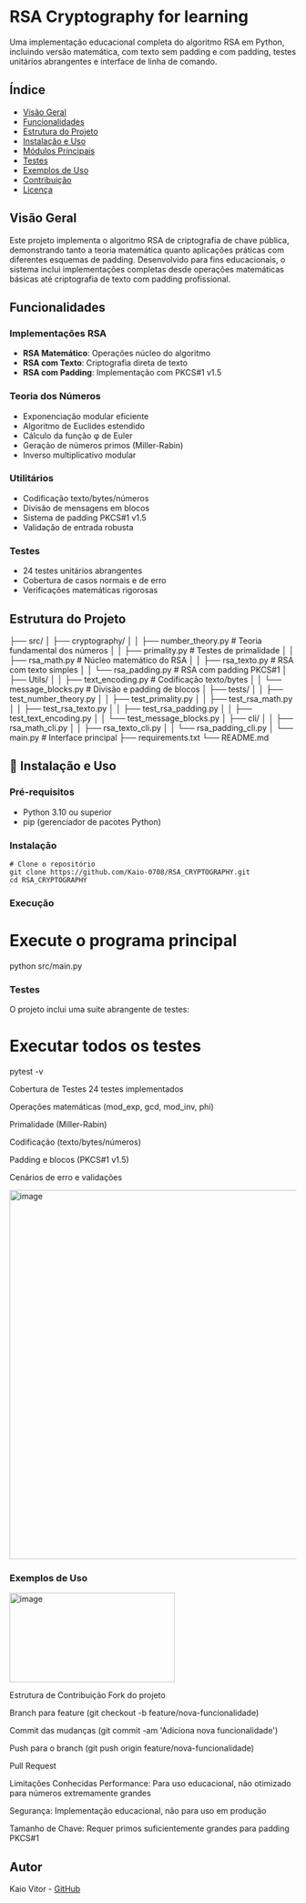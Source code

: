 #  RSA Cryptography for learning

Uma implementação educacional completa do algoritmo RSA em Python, incluindo versão matemática, com texto sem padding e com padding, testes unitários abrangentes e interface de linha de comando.

## Índice

- [Visão Geral](#visão-geral)
- [Funcionalidades](#funcionalidades)
- [Estrutura do Projeto](#estrutura-do-projeto)
- [Instalação e Uso](#instalação-e-uso)
- [Módulos Principais](#módulos-principais)
- [Testes](#testes)
- [Exemplos de Uso](#exemplos-de-uso)
- [Contribuição](#contribuição)
- [Licença](#licença)

## Visão Geral

Este projeto implementa o algoritmo RSA de criptografia de chave pública, demonstrando tanto a teoria matemática quanto aplicações práticas com diferentes esquemas de padding. Desenvolvido para fins educacionais, o sistema inclui implementações completas desde operações matemáticas básicas até criptografia de texto com padding profissional.

## Funcionalidades

### Implementações RSA
- **RSA Matemático**: Operações núcleo do algoritmo
- **RSA com Texto**: Criptografia direta de texto
- **RSA com Padding**: Implementação com PKCS#1 v1.5

### Teoria dos Números
- Exponenciação modular eficiente
- Algoritmo de Euclides estendido
- Cálculo da função φ de Euler
- Geração de números primos (Miller-Rabin)
- Inverso multiplicativo modular

### Utilitários
- Codificação texto/bytes/números
- Divisão de mensagens em blocos
- Sistema de padding PKCS#1 v1.5
- Validação de entrada robusta

### Testes
- 24 testes unitários abrangentes
- Cobertura de casos normais e de erro
- Verificações matemáticas rigorosas

## Estrutura do Projeto

├── src/
│ ├── cryptography/
│ │ ├── number_theory.py # Teoria fundamental dos números
│ │ ├── primality.py # Testes de primalidade
│ │ ├── rsa_math.py # Núcleo matemático do RSA
│ │ ├── rsa_texto.py # RSA com texto simples
│ │ └── rsa_padding.py # RSA com padding PKCS#1
│ ├── Utils/
│ │ ├── text_encoding.py # Codificação texto/bytes
│ │ └── message_blocks.py # Divisão e padding de blocos
│ ├── tests/
│ │ ├── test_number_theory.py
│ │ ├── test_primality.py
│ │ ├── test_rsa_math.py
│ │ ├── test_rsa_texto.py
│ │ ├── test_rsa_padding.py
│ │ ├── test_text_encoding.py
│ │ └── test_message_blocks.py
│ ├── cli/
│ │ ├── rsa_math_cli.py
│ │ ├── rsa_texto_cli.py
│ │ └── rsa_padding_cli.py
│ └── main.py # Interface principal
├── requirements.txt
└── README.md

## 🚀 Instalação e Uso

### Pré-requisitos
- Python 3.10 ou superior
- pip (gerenciador de pacotes Python)

### Instalação
```
# Clone o repositório
git clone https://github.com/Kaio-0708/RSA_CRYPTOGRAPHY.git
cd RSA_CRYPTOGRAPHY
```
### Execução

# Execute o programa principal
python src/main.py

### Testes
O projeto inclui uma suite abrangente de testes:

# Executar todos os testes
pytest -v

Cobertura de Testes
 24 testes implementados

 Operações matemáticas (mod_exp, gcd, mod_inv, phi)

 Primalidade (Miller-Rabin)

 Codificação (texto/bytes/números)

 Padding e blocos (PKCS#1 v1.5)

 Cenários de erro e validações

<img width="1104" height="648" alt="image" src="https://github.com/user-attachments/assets/d869ec26-be57-4d3c-937d-72345e98b089" />


### Exemplos de Uso
<img width="290" height="157" alt="image" src="https://github.com/user-attachments/assets/39239899-d7dd-40a0-8649-8ad5f023b758" />

Estrutura de Contribuição
Fork do projeto

Branch para feature (git checkout -b feature/nova-funcionalidade)

Commit das mudanças (git commit -am 'Adiciona nova funcionalidade')

Push para o branch (git push origin feature/nova-funcionalidade)

Pull Request

Limitações Conhecidas
Performance: Para uso educacional, não otimizado para números extremamente grandes

Segurança: Implementação educacional, não para uso em produção

Tamanho de Chave: Requer primos suficientemente grandes para padding PKCS#1


## Autor

Kaio Vitor - [GitHub](https://github.com/Kaio-0708)

